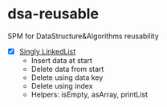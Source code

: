 # dsa-reusable
SPM for DataStructure&amp;Algorithms reusability 

- [X] [Singly LinkedList](https://github.com/crazymanish/dsa-reusable/blob/main/Sources/dsa-reusable/LinkedList/SinglyLinkedList/SinglyLinkedList.swift)
  - Insert data at start
  - Delete data from start
  - Delete using data key
  - Delete using index
  - Helpers: isEmpty, asArray, printList
